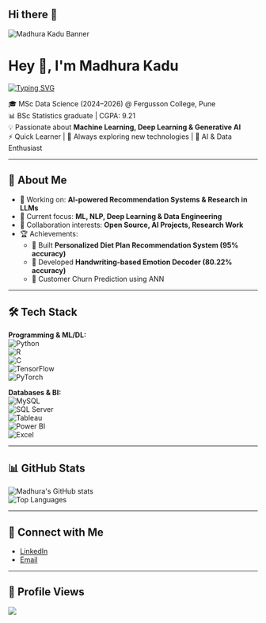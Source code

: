 ## Hi there 👋

<!-- Banner Image -->
![Madhura Kadu Banner](https://i.ibb.co/5rk6cLJ/data-science-banner.png)

# Hey 👋, I'm Madhura Kadu  

[![Typing SVG](https://readme-typing-svg.herokuapp.com?font=Fira+Code&size=25&duration=3000&pause=1000&color=FF69B4&center=true&vCenter=true&width=600&lines=Data+Scientist+%7C+AI+Enthusiast;Deep+Learning+%7C+GenAI+Explorer;Machine+Learning+Engineer;Always+Learning+New+Technologies)](https://git.io/typing-svg)

🎓 MSc Data Science (2024–2026) @ Fergusson College, Pune  
📊 BSc Statistics graduate | CGPA: 9.21  
💡 Passionate about **Machine Learning, Deep Learning & Generative AI**  
⚡ Quick Learner | 🌱 Always exploring new technologies | 🎯 AI & Data Enthusiast  

---

## 🚀 About Me
- 🔭 Working on: **AI-powered Recommendation Systems & Research in LLMs**  
- 📖 Current focus: **ML, NLP, Deep Learning & Data Engineering**  
- 👯 Collaboration interests: **Open Source, AI Projects, Research Work**  
- 🏆 Achievements:  
  - 📌 Built **Personalized Diet Plan Recommendation System (95% accuracy)**  
  - 📌 Developed **Handwriting-based Emotion Decoder (80.22% accuracy)**  
  - 📌 Customer Churn Prediction using ANN  

---

## 🛠️ Tech Stack
**Programming & ML/DL:**  
![Python](https://img.shields.io/badge/Python-3776AB?style=for-the-badge&logo=python&logoColor=white)  
![R](https://img.shields.io/badge/R-276DC3?style=for-the-badge&logo=r&logoColor=white)  
![C](https://img.shields.io/badge/C-00599C?style=for-the-badge&logo=c&logoColor=white)  
![TensorFlow](https://img.shields.io/badge/TensorFlow-FF6F00?style=for-the-badge&logo=tensorflow&logoColor=white)  
![PyTorch](https://img.shields.io/badge/PyTorch-EE4C2C?style=for-the-badge&logo=pytorch&logoColor=white)  

**Databases & BI:**  
![MySQL](https://img.shields.io/badge/MySQL-4479A1?style=for-the-badge&logo=mysql&logoColor=white)  
![SQL Server](https://img.shields.io/badge/SQL%20Server-CC2927?style=for-the-badge&logo=microsoft-sql-server&logoColor=white)  
![Tableau](https://img.shields.io/badge/Tableau-E97627?style=for-the-badge&logo=tableau&logoColor=white)  
![Power BI](https://img.shields.io/badge/PowerBI-F2C811?style=for-the-badge&logo=power-bi&logoColor=black)  
![Excel](https://img.shields.io/badge/Excel-217346?style=for-the-badge&logo=microsoft-excel&logoColor=white)  

---

## 📊 GitHub Stats
![Madhura's GitHub stats](https://github-readme-stats.vercel.app/api?username=madhurakadu&show_icons=true&theme=tokyonight)  
![Top Languages](https://github-readme-stats.vercel.app/api/top-langs/?username=madhurakadu&layout=compact&theme=tokyonight)  

---

## 🔗 Connect with Me
- [LinkedIn]((https://www.linkedin.com/in/madhura-kadu))  
- [Email](mailto:madhurakadu533@gmail.com)  

---

## 👀 Profile Views
![](https://komarev.com/ghpvc/?username=madhurakadu&color=ff69b4)

